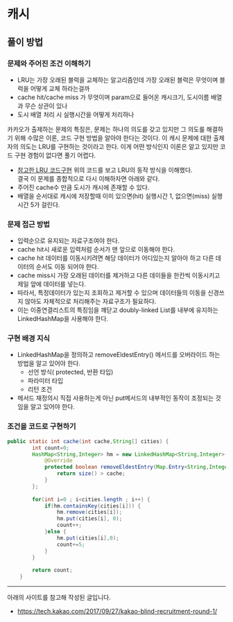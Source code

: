 # 캐시
## 풀이 방법
### 문제와 주어진 조건 이해하기
- LRU는 가장 오래된 블럭을 교체하는 알고리즘인데 가장 오래된 블럭은 무엇이며 블럭을 어떻게 교체 하라는걸까
- cache hit/cache miss 가 무엇이며 param으로 들어온 캐시크기, 도시이름 배열과 무슨 상관이 있나
- 도시 배열 처리 시 실행시간을 어떻게 처리하나

카카오가 출제하는 문제의 특징은, 문제는 하나의 의도를 갖고 있지만 그 의도룰 해결하기 위해 수많은 이론, 코드 구현 방법을 알아야 한다는 것이다. 이 캐시 문제에 대한 출제자의 의도는 LRU를 구현하는 것이라고 한다. 이게 어떤 방식인지 이론은 알고 있지만 코드 구현 경험이 없다면 풀기 어렵다.
- [참고한 LRU 코드구현](https://doublesprogramming.tistory.com/254)
위의 코드를 보고 LRU의 동작 방식을 이해했다. <BR>
결국 이 문제를 종합적으로 다시 이해하자면 아래와 같다.
- 주어진 cache수 만큼 도시가 캐시에 존재할 수 있다.
- 배열을 순서대로 캐시에 저장할때 이미 있으면(hit) 실행시간 1, 없으면(miss) 실행시간 5가 걸린다.

### 문제 접근 방법
- 입력순으로 유지되는 자료구조여야 한다.
- cache hit시 새로운 입력처럼 순서가 맨 앞으로 이동해야 한다.
- cache hit 데이터를 이동시키려면 해당 데이터가 어디있는지 알아야 하고 다른 데이터의 순서도 이동 되어야 한다.
- cache miss시 가장 오래된 데이터를 제거하고 다른 데이들을 한칸씩 이동시키고 제일 앞에 데이터를 넣는다.
- 따라서, 특정데이터가 있는지 조회하고 제거할 수 있으며 데이터들의 이동을 신경쓰지 않아도 자체적으로 처리해주는 자료구조가 필요하다.
- 이는 이중연결리스트의 특징임을 꺠닫고 doubly-linked List를 내부에 유지하는 LinkedHashMap을 사용해야 한다.

### 구현 배경 지식
- LinkedHashMap을 정의하고 removeEldestEntry() 메서드를 오버라이드 하는 방법을 알고 있어야 한다.
    - 선언 방식( protected, 반환 타입)
    - 파라미터 타입
    - 리턴 조건
- 메서드 재정의시 직접 사용하는게 아닌 put메서드의 내부적인 동작이 조정되는 것임을 알고 있어야 한다. 

### 조건을 코드로 구현하기
```java
public static int cache(int cache,String[] cities) {
		int count=0;
		HashMap<String,Integer> hm = new LinkedHashMap<String,Integer>() {
			@Override
			protected boolean removeEldestEntry(Map.Entry<String,Integer> eld) {
				return size() > cache;
			}	
		};
		
		for(int i=0 ; i<cities.length ; i++) {
			if(hm.containsKey(cities[i])) {
				hm.remove(cities[i]);
				hm.put(cities[i], 0);
				count++;
			}else {
				hm.put(cities[i],0);
				count+=5;
			}
		}
		
		return count;
	}

```




---
아래의 사이트를 참고해 작성된 글입니다.
- https://tech.kakao.com/2017/09/27/kakao-blind-recruitment-round-1/